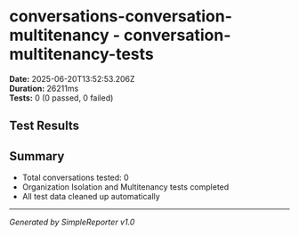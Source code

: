 # conversations-conversation-multitenancy - conversation-multitenancy-tests

**Date:** 2025-06-20T13:52:53.206Z  
**Duration:** 26211ms  
**Tests:** 0 (0 passed, 0 failed)

## Test Results



## Summary

- Total conversations tested: 0
- Organization Isolation and Multitenancy tests completed
- All test data cleaned up automatically

---
*Generated by SimpleReporter v1.0*
